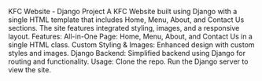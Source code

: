 KFC Website - Django Project
A KFC Website built using Django with a single HTML template that includes Home, Menu, About, and Contact Us sections. The site features integrated styling, images, and a responsive layout.
Features:
All-in-One Page: Home, Menu, About, and Contact Us in a single HTML class.
Custom Styling & Images: Enhanced design with custom styles and images.
Django Backend: Simplified backend using Django for routing and functionality.
Usage:
Clone the repo.
Run the Django server to view the site.

